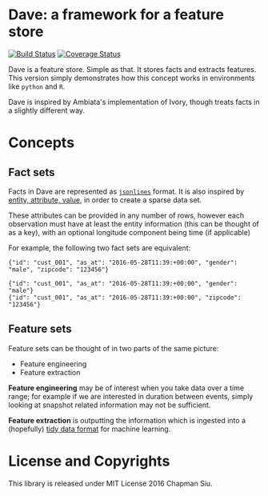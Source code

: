 Dave: a framework for a feature store
=====================================

[![Build Status](https://travis-ci.org/Jules-and-Dave/Dave.svg?branch=master)](https://travis-ci.org/Jules-and-Dave/Dave)
[![Coverage Status](http://codecov.io/github/Jules-and-Dave/Dave/coverage.svg?branch=master)](http://codecov.io/github/Jules-and-Dave/Dave?branch=master)

Dave is a feature store. Simple as that. It stores facts and extracts features.
This version simply demonstrates how this concept works in environments like
`python` and `R`.

Dave is inspired by Ambiata's implementation of Ivory, though treats facts
in a slightly different way.

Concepts
========

Fact sets
---------

Facts in Dave are represented as [`jsonlines`](http://jsonlines.org/) format. It
is also inspired by [entity, attribute, value](https://en.wikipedia.org/wiki/Entity%E2%80%93attribute%E2%80%93value_model),
in order to create a sparse data set.

These attributes can be provided in any number of rows, however each observation
must have at least the entity information (this can be thought of as a key), with
an optional longitude component being time (if applicable)

For example, the following two fact sets are equivalent:

```
{"id": "cust_001", "as_at": "2016-05-28T11:39:+00:00", "gender": "male", "zipcode": "123456"}
```

```
{"id": "cust_001", "as_at": "2016-05-28T11:39:+00:00", "gender": "male"}
{"id": "cust_001", "as_at": "2016-05-28T11:39:+00:00", "zipcode": "123456"}
```

Feature sets
------------

Feature sets can be thought of in two parts of the same picture:

*  Feature engineering
*  Feature extraction

**Feature engineering** may be of interest when you take data over a time range; for
 example if we are interested in duration between events, simply looking at
 snapshot related information may not be sufficient.

 **Feature extraction** is outputting the information which is ingested into a
 (hopefully) [tidy data format](http://vita.had.co.nz/papers/tidy-data.html) for
 machine learning.


License and Copyrights
======================

This library is released under MIT License 2016 Chapman Siu.
